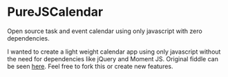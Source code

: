 # PureJSCalendar
Open source task and event calendar using only javascript with zero dependencies.

I wanted to create a light weight calendar app using only javascript without the need for dependencies like jQuery and Moment JS. Original fiddle can be seen <a href="http://jsfiddle.net/BqZk9/13/">here</a>. Feel free to fork this or create new features.


